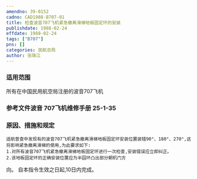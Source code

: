 ```yaml
---
amendno: 39-0152  
cadno: CAD1988-B707-01  
title: 检查波音707飞机紧急撤离滑梯地板固定环的安装  
publishdate: 1988-02-24  
effdate: 1988-02-24  
tags: ["B707"]  
pns: []  
categories: 民航总局  
author: 张珠江  
---
```

  
### 适用范围  
所有在中国民用航空局注册的波音707飞机  
  
<!--more-->  
### 参考文件波音 707飞机维修手册 25-1-35  
  
### 原因、措施和规定  
    适航普查中发现有的波音707飞机紧急撤离滑梯地板固定环安装位置装错90°、180°、270°,这将影响紧急撤离滑梯的使用,为此要求如下:  
    1.对所有波音707飞机紧急撤离滑梯地板固定环进行一次检查,安装错误应立即纠正。  
    2.该地板固定环的正确安装位置应为半园环凸出部分朝机门方  
向。     自本指令生效之日起,10日内完成。  
